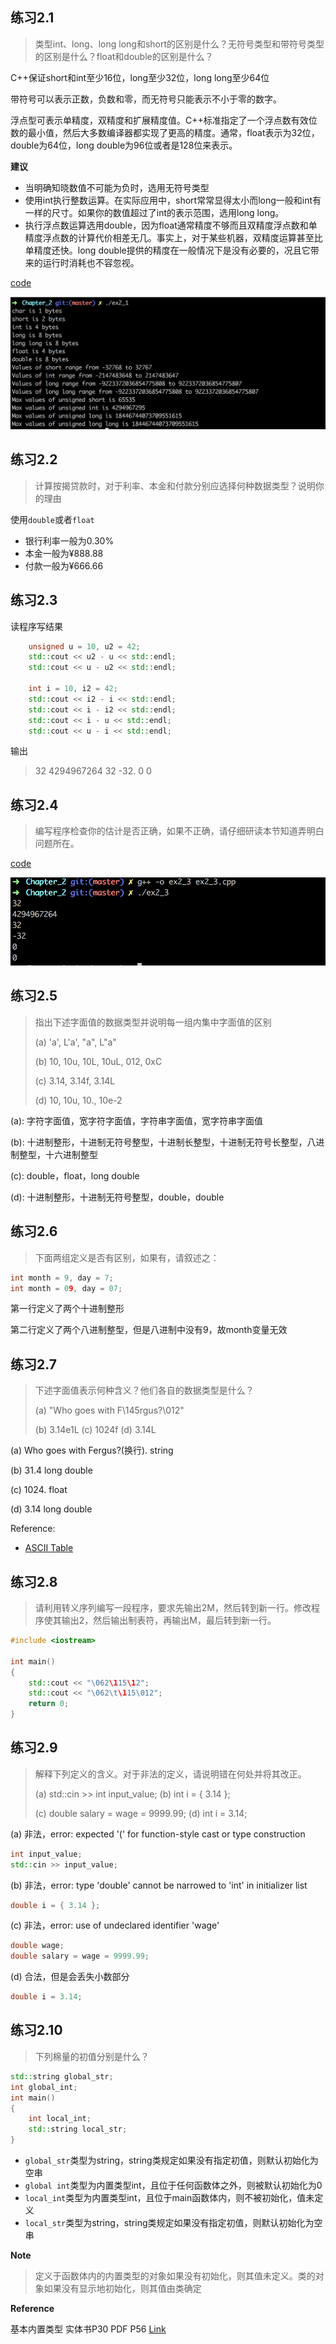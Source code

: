 ## 练习2.1

> 类型int、long、long long和short的区别是什么？无符号类型和带符号类型的区别是什么？float和double的区别是什么？

C++保证short和int至少16位，long至少32位，long long至少64位

带符号可以表示正数，负数和零，而无符号只能表示不小于零的数字。

浮点型可表示单精度，双精度和扩展精度值。C++标准指定了一个浮点数有效位数的最小值，然后大多数编译器都实现了更高的精度。通常，float表示为32位，double为64位，long double为96位或者是128位来表示。

**建议**

* 当明确知晓数值不可能为负时，选用无符号类型
* 使用int执行整数运算。在实际应用中，short常常显得太小而long一般和int有一样的尺寸。如果你的数值超过了int的表示范围，选用long long。
* 执行浮点数运算选用double，因为float通常精度不够而且双精度浮点数和单精度浮点数的计算代价相差无几。事实上，对于某些机器，双精度运算甚至比单精度还快。long double提供的精度在一般情况下是没有必要的，况且它带来的运行时消耗也不容忽视。

[code](https://github.com/hao555sky/CppPrimer/blob/master/Chapter_2/ex2_1.cpp)

![Alt text](https://github.com/hao555sky/CppPrimer/blob/master/Chapter_2/screenshots/ex2_1.png)

## 练习2.2

> 计算按揭贷款时，对于利率、本金和付款分别应选择何种数据类型？说明你的理由

使用`double`或者`float`

* 银行利率一般为0.30%
* 本金一般为¥888.88
* 付款一般为¥666.66

## 练习2.3

读程序写结果

```cpp
    unsigned u = 10, u2 = 42;
	std::cout << u2 - u << std::endl;
	std::cout << u - u2 << std::endl;

	int i = 10, i2 = 42;
	std::cout << i2 - i << std::endl;
	std::cout << i - i2 << std::endl;
	std::cout << i - u << std::endl;
	std::cout << u - i << std::endl;
```

输出

> 32    4294967264    32    -32.   0    0

## 练习2.4

> 编写程序检查你的估计是否正确，如果不正确，请仔细研读本节知道弄明白问题所在。

[code](https://github.com/hao555sky/CppPrimer/blob/master/Chapter_2/ex2_3.cpp)

![Alt text](https://github.com/hao555sky/CppPrimer/blob/master/Chapter_2/screenshots/ex2_3.png)

## 练习2.5

> 指出下述字面值的数据类型并说明每一组内集中字面值的区别
>
> (a) 'a', L'a', "a", L"a"
>
> (b) 10, 10u, 10L, 10uL, 012, 0xC
>
> (c) 3.14, 3.14f, 3.14L
>
> (d) 10, 10u, 10., 10e-2

(a): 字符字面值，宽字符字面值，字符串字面值，宽字符串字面值 

(b): 十进制整形，十进制无符号整型，十进制长整型，十进制无符号长整型，八进制整型，十六进制整型

(c): double，float，long double

(d): 十进制整形，十进制无符号整型，double，double

## 练习2.6

> 下面两组定义是否有区别，如果有，请叙述之：

```cpp
int month = 9, day = 7;
int month = 09, day = 07;
```

第一行定义了两个十进制整形

第二行定义了两个八进制整型，但是八进制中没有9，故month变量无效

## 练习2.7

> 下述字面值表示何种含义？他们各自的数据类型是什么？
>
> (a) "Who goes with F\145rgus?\012"
>
> (b) 3.14e1L    (c) 1024f   (d) 3.14L

(a) Who goes with Fergus?(换行).   string

(b) 31.4    long double

(c) 1024.   float

(d) 3.14 long double

Reference:

* [ASCII Table](http://www.asciitable.com/)

## 练习2.8

> 请利用转义序列编写一段程序，要求先输出2M，然后转到新一行。修改程序使其输出2，然后输出制表符，再输出M，最后转到新一行。

```cpp
#include <iostream>

int main()
{
	std::cout << "\062\115\12";
	std::cout << "\062\t\115\012";
	return 0;
}
```

## 练习2.9

> 解释下列定义的含义。对于非法的定义，请说明错在何处并将其改正。
>
> (a) std::cin >> int input_value;              (b) int i = { 3.14 };
>
> (c) double salary = wage = 9999.99;    (d) int i = 3.14;

(a) 非法，error: expected '(' for function-style cast or type construction

```cpp
int input_value;
std::cin >> input_value;
```

(b) 非法，error: type 'double' cannot be narrowed to 'int' in initializer list

```Cpp
double i = { 3.14 };
```

(c) 非法，error: use of undeclared identifier 'wage'

```cpp
double wage;
double salary = wage = 9999.99;
```

(d) 合法，但是会丢失小数部分

```cpp
double i = 3.14;
```

## 练习2.10

> 下列棉量的初值分别是什么？

```cpp
std::string global_str;
int global_int;
int main()
{
    int local_int;
    std::string local_str;
}
```

* `global_str`类型为string，string类规定如果没有指定初值，则默认初始化为空串
* `global int`类型为内置类型int，且位于任何函数体之外，则被默认初始化为0
* `local_int`类型为内置类型int，且位于main函数体内，则不被初始化，值未定义
* `local_str`类型为string，string类规定如果没有指定初值，则默认初始化为空串

**Note**

> 定义于函数体内的内置类型的对象如果没有初始化，则其值未定义。类的对象如果没有显示地初始化，则其值由类确定

**Reference**

基本内置类型 实体书P30  PDF P56  [Link](http://en.cppreference.com/w/cpp/language/types)